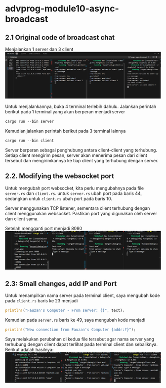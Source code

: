 # advprog-module10-async-broadcast

## 2.1 Original code of broadcast chat

Menjalankan 1 server dan 3 client
![alt text](img/1.png)

Untuk menjalankannya, buka 4 terminal terlebih dahulu. Jalankan perintah berikut pada 1 terminal yang akan berperan menjadi server
```rust
cargo run --bin server
```
Kemudian jalankan perintah berikut pada 3 terminal lainnya
```rust
cargo run --bin client 
```

Server berperan sebagai penghubung antara client-client yang terhubung. Setiap client mengirim pesan, server akan menerima pesan dari client tersebut dan mengirimkannya ke tiap client yang terhubung dengan server.

## 2.2. Modifying the websocket port

Untuk mengubah port websocket, kita perlu mengubahnya pada file `server.rs` dan `client.rs`. untuk `server.rs` ubah port pada baris 44, sedangkan untuk `client.rs` ubah port pada baris 10.

Server menggunakan TCP listener, sementara client terhubung dengan client menggunakan websocket. Pastikan port yang digunakan oleh server dan client sama.

Setelah mengganti port menjadi 8080
![alt text](img/2.png)

## 2.3: Small changes, add IP and Port

Untuk menampilkan nama server pada terminal client, saya mengubah kode pada `client.rs` baris ke 23 menjadi
```rust
println!("Fauzan's Computer - From server: {}", text);
```

Kemudian pada `server.rs` baris ke 49, saya mengubah kode menjadi
```rust
println!("New connection from Fauzan's Computer {addr:?}");
```

Saya melakukan perubahan di kedua file tersebut agar nama server yang terhubung dengan client dapat terlihat pada terminal client dan sebaliknya. Berikut adalah hasilnya:
![alt text](img/3.png)